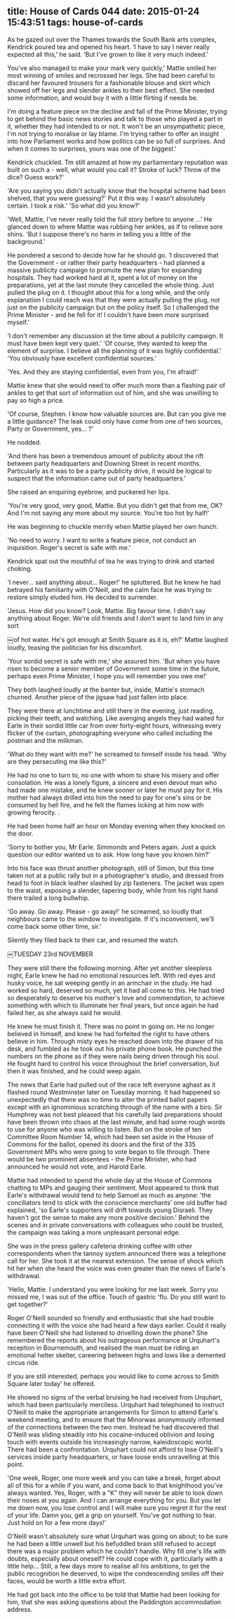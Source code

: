 title: House of Cards 044
date: 2015-01-24 15:43:51
tags: house-of-cards
---

As he gazed out over the Thames towards the South Bank arts complex, Kendrick poured tea and opened his heart. ‘I have to say I never really expected all this,' he said. ‘But I've grown to like it very much indeed.'

You've also managed to make your mark very quickly,' Mattie smiled her most winning of smiles and recrossed her legs. She had been careful to discard her favoured trousers for a fashionable blouse and skirt which showed off her legs and slender ankles to their best effect. She needed some information, and would buy it with a little flirting if needs be.

I'm doing a feature piece on the decline and fall of the Prime Minister, trying to get behind the basic news stories and talk to those who played a part in it, whether they had intended to or not. It won't be an unsympathetic piece, I'm not trying to moralise or lay blame. I'm trying rather to offer an insight into how Parliament works and how politics can be so full of surprises. And when it comes to surprises, yours was one of the biggest.'

Kendrick chuckled. Tm still amazed at how my parliamentary reputation was built on such a - well, what would you call it? Stroke of luck? Throw of the dice? Guess work?'

'Are you saying you didn't actually know that the hospital scheme had been shelved, that you were guessing?' Put it this way. I wasn't absolutely certain. I took a risk.' 'So what did you know?'

'Well, Mattie, I've never really told the full story before to anyone ...' He glanced down to where Mattie was rubbing her ankles, as if to relieve sore shins. 'But I suppose there's no harm in telling you a little of the background.'

He pondered a second to decide how far he should go. ‘I discovered that the Government - or rather their party headquarters - had planned a massive publicity campaign to promote the new plan for expanding hospitals. They had worked hard at it, spent a lot of money on the preparations, yet at the last minute they cancelled the whole thing. Just pulled the plug on it. I thought about this for a long while, and the only explanation I could reach was that they were actually pulling the plug, not just on the publicity campaign but on the policy itself. So I challenged the Prime Minister - and he fell for it! I couldn't have been more surprised myself.'

‘I don't remember any discussion at the time about a publicity campaign. It must have been kept very quiet.' 'Of course, they wanted to keep the element of surprise. I believe all the planning of it was highly confidential.' 'You obviously have excellent confidential sources.'

'Yes. And they are staying confidential, even from you, I'm afraid!'

Mattie knew that she would need to offer much more than a flashing pair of ankles to get that sort of information out of him, and she was unwilling to pay so high a price.

'Of course, Stephen. I know how valuable sources are. But can you give me a little guidance? The leak could only have come from one of two sources, Party or Government, yes... ?'

He nodded.

'And there has been a tremendous amount of publicity about the rift between party headquarters and Downing Street in recent months. Particularly as it was to be a party publicity drive, it would be logical to suspect that the information came out of party headquarters.'

She raised an enquiring eyebrow, and puckered her lips.

'You're very good, very good, Mattie. But you didn't get that from me, OK? And I'm not saying any more about my source. You're too hot by half!'

He was beginning to chuckle merrily when Mattie played her own hunch.

'No need to worry. I want to write a feature piece, not conduct an inquisition. Roger's secret is safe with me.'

Kendrick spat out the mouthful of tea he was trying to drink and started choking.

‘I never... said anything about... Roger!' he spluttered. But he knew he had betrayed his familiarity with O'Neill, and the calm face he was trying to restore simply eluded him. He decided to surrender.

'Jesus. How did you know? Look, Mattie. Big favour time. I didn't say anything about Roger. We're old friends and I don't want to land him in any sort

￼of hot water. He's got enough at Smith Square as it is, eh?' Mattie laughed loudly, teasing the politician for his discomfort.

‘Your sordid secret is safe with me,' she assured him. 'But when you have risen to become a senior member of Government some time in the future, perhaps even Prime Minister, I hope you will remember you owe me!'

They both laughed loudly at the banter but, inside, Mattie's stomach churned. Another piece of the jigsaw had just fallen into place.

They were there at lunchtime and still there in the evening, just reading, picking their teeth, and watching. Like avenging angels they had waited for Earle in their sordid little car from over forty-eight hours, witnessing every flicker of the curtain, photographing everyone who called including the postman and the milkman.

'What do they want with me?' he screamed to himself inside his head. 'Why are they persecuting me like this?'

He had no one to turn to, no one with whom to share his misery and offer consolation. He was a lonely figure, a sincere and even devout man who had made one mistake, and he knew sooner or later he must pay for it. His mother had always drilled into him the need to pay for one's sins or be consumed by hell fire, and he felt the flames licking at him now with growing ferocity. .

He had been home half an hour on Monday evening when they knocked on the door.

'Sorry to bother you, Mr Earle. Simmonds and Peters again. Just a quick question our editor wanted us to ask. How long have you known him?'

Into his face was thrust another photograph, still of Simon, but this time taken not at a public rally but in a photographer's studio, and dressed from head to foot in black leather slashed by zip fasteners. The jacket was open to the waist, exposing a slender, tapering body, while from his right hand there trailed a long bullwhip.

'Go away. Go away. Please - go away!' he screamed, so loudly that neighbours came to the window to investigate. If it's inconvenient, we'll come back some other time, sir.'

Silently they filed back to their car, and resumed the watch.

￼TUESDAY 23rd NOVEMBER

They were still there the following morning. After yet another sleepless night, Earle knew he had no emotional resources left. With red eyes and husky voice, he sat weeping gently in an armchair in the study. He had worked so hard, deserved so much, yet it had all come to this. He had tried so desperately to deserve his mother's love and commendation, to achieve something with which to illuminate her final years, but once again he had failed her, as she always said he would.

He knew he must finish it. There was no point in going on. He no longer believed in himself, and knew he had forfeited the right to have others believe in him. Through misty eyes he reached down into the drawer of his desk, and fumbled as he took out his private phone book. He punched the numbers on the phone as if they were nails being driven through his soul. He fought hard to control his voice throughout the brief conversation, but then it was finished, and he could weep again.

The news that Earle had pulled out of the race left everyone aghast as it flashed round Westminster later on Tuesday morning. It had happened so unexpectedly that there was no time to alter the printed ballot papers except with an ignominious scratching through of the name with a biro. Sir Humphrey was not best pleased that his carefully laid preparations should have been thrown into chaos at the last minute, and had some rough words to use for anyone who was willing to listen. But on the stroke of ten Committee Room Number 14, which had been set aside in the House of Commons for the ballot, opened its doors and the first of the 335 Government MPs who were going to vote began to file through. There would be two prominent absentees - the Prime Minister, who had announced he would not vote, and Harold Earle.

Mattie had intended to spend the whole day at the House of Commons chatting to MPs and gauging their sentiment. Most appeared to think that Earle's withdrawal would tend to help Samuel as much as anyone: 'the conciliators tend to stick with the conscience merchants’ one old buffer had explained, 'so Earle's supporters will drift towards young Disraeli. They haven't got the sense to make any more positive decision.' Behind the scenes and in private conversations with colleagues who could be trusted, the campaign was taking a more unpleasant personal edge.

She was in the press gallery cafeteria drinking coffee with other correspondents when the tannoy system announced there was a telephone call for her. She took it at the nearest extension. The sense of shock which hit her when she heard the voice was even greater than the news of Earle's withdrawal.

'Hello, Mattie. I understand you were looking for me last week. Sorry you missed me, I was out of the office. Touch of gastric 'flu. Do you still want to get together?'

Roger O'Neill sounded so friendly and enthusiastic that she had trouble connecting it with the voice she had heard a few days earlier. Could it really have been O'Neill she had listened to drivelling down the phone? She remembered the reports about his outrageous performance at Urquhart's reception in Bournemouth, and realised the man must be riding an emotional helter skelter, careering between highs and lows like a demented circus ride.

If you are still interested, perhaps you would like to come across to Smith Square later today’ he offered.

He showed no signs of the verbal bruising he had received from Urquhart, which had been particularly merciless. Urquhart had telephoned to instruct O'Neill to make the appropriate arrangements for Simon to attend Earle's weekend meeting, and to ensure that the Minorwas anonymously informed of the connections between the two men. Instead he had discovered that O'Neill was sliding steadily into his cocaine-induced oblivion and losing touch with events outside his increasingly narrow, kaleidoscopic world. There had been a confrontation. Urquhart could not afford to lose O'Neill's services inside party headquarters, or have loose ends unravelling at this point.

'One week, Roger, one more week and you can take a break, forget about all of this for a while if you want, and come back to that knighthood you've always wanted. Yes, Roger, with a "K" they will never be able to look down their noses at you again. And I can arrange everything for you. But you let me down now, you lose control and I will make sure you regret it for the rest of your life. Damn you, get a grip on yourself. You've got nothing to fear. Just hold on for a few more days!'

O'Neill wasn't absolutely sure what Urquhart was going on about; to be sure he had been a little unwell but his befuddled brain still refused to accept there was a major problem which he couldn't handle. Why fill one's life with doubts, especially about oneself? He could cope with it, particularly with a little help... Still, a few days more to realise all his ambitions, to get the public recognition he deserved, to wipe the condescending smiles off their faces, would be worth a little extra effort.

He had got back into the office to be told that Mattie had been looking for him, that she was asking questions about the Paddington accommodation address.

